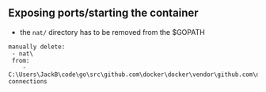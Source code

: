 ## Exposing ports/starting the container
- the `nat/` directory has to be removed from the $GOPATH
```
manually delete:
 - nat\
 from:
    - C:\Users\JackB\code\go\src\github.com\docker\docker\vendor\github.com\docker\go-connections


```